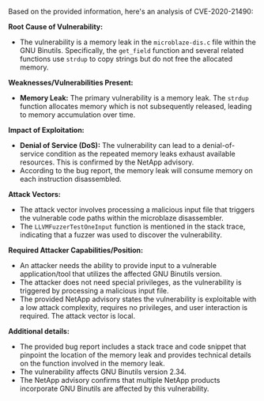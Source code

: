 Based on the provided information, here's an analysis of CVE-2020-21490:

**Root Cause of Vulnerability:**
- The vulnerability is a memory leak in the `microblaze-dis.c` file within the GNU Binutils. Specifically, the `get_field` function and several related functions use `strdup` to copy strings but do not free the allocated memory.

**Weaknesses/Vulnerabilities Present:**
- **Memory Leak:** The primary vulnerability is a memory leak. The `strdup` function allocates memory which is not subsequently released, leading to memory accumulation over time.

**Impact of Exploitation:**
- **Denial of Service (DoS):**  The vulnerability can lead to a denial-of-service condition as the repeated memory leaks exhaust available resources. This is confirmed by the NetApp advisory.
- According to the bug report, the memory leak will consume memory on each instruction disassembled.

**Attack Vectors:**
- The attack vector involves processing a malicious input file that triggers the vulnerable code paths within the microblaze disassembler.
- The `LLVMFuzzerTestOneInput` function is mentioned in the stack trace, indicating that a fuzzer was used to discover the vulnerability.

**Required Attacker Capabilities/Position:**
- An attacker needs the ability to provide input to a vulnerable application/tool that utilizes the affected GNU Binutils version.
- The attacker does not need special privileges, as the vulnerability is triggered by processing a malicious input file.
- The provided NetApp advisory states the vulnerability is exploitable with a low attack complexity, requires no privileges, and user interaction is required. The attack vector is local.

**Additional details:**
- The provided bug report includes a stack trace and code snippet that pinpoint the location of the memory leak and provides technical details on the function involved in the memory leak.
- The vulnerability affects GNU Binutils version 2.34.
- The NetApp advisory confirms that multiple NetApp products incorporate GNU Binutils are affected by this vulnerability.